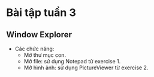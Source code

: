 # Bài tập tuần 3

## Window Explorer
 - Các chức năng:
   - Mở thư mục con.
   - Mở file: sử dụng Notepad từ exercise 1.
   - Mở hình ảnh: sử dụng PictureViewer từ exercise 2.
